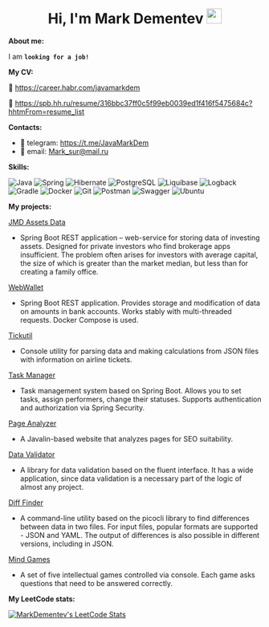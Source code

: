 <div id="header" align="center">
  <h1>
    Hi, I'm Mark Dementev
    <img src="https://media.giphy.com/media/hvRJCLFzcasrR4ia7z/giphy.gif" width="30px"/>
  </h1>
</div>

<b>About me:</b>

I am **```looking for a job!```**

<b>My CV:</b>

📄 https://career.habr.com/javamarkdem

📄 https://spb.hh.ru/resume/316bbc37ff0c5f99eb0039ed1f416f5475684c?hhtmFrom=resume_list

<b>Contacts:</b>

- 📱 telegram: https://t.me/JavaMarkDem
- 📧 email: Mark_sur@mail.ru

<b>Skills:</b>

![Java](https://img.shields.io/badge/java-%23ED8B00.svg?style=for-the-badge&logo=java&logoColor=white)
![Spring](https://img.shields.io/badge/spring-%236DB33F.svg?style=for-the-badge&logo=spring&logoColor=white)
![Hibernate](https://img.shields.io/badge/hibernate-%238D6748?style=for-the-badge&logo=hibernate&logoColor=white)
![PostgreSQL](https://img.shields.io/badge/postgreSQL-%23316192.svg?style=for-the-badge&logo=postgresql&logoColor=white)
![Liquibase](https://img.shields.io/badge/liquibase-2962FF.svg?style=for-the-badge&logo=liquibase&logoColor=white)
![Logback](https://img.shields.io/badge/logback-%23ED8B00.svg?style=for-the-badge&logo=logback&logoColor=white)
![Gradle](https://img.shields.io/badge/Gradle-02303A.svg?style=for-the-badge&logo=Gradle&logoColor=white)
![Docker](https://img.shields.io/badge/docker-2496ED.svg?style=for-the-badge&logo=docker&logoColor=white)
![Git](https://img.shields.io/badge/git-%23F05033.svg?style=for-the-badge&logo=git&logoColor=white)
![Postman](https://img.shields.io/badge/Postman-FF6C37?style=for-the-badge&logo=postman&logoColor=white)
![Swagger](https://img.shields.io/badge/-Swagger-%23Clojure?style=for-the-badge&logo=swagger&logoColor=white)
![Ubuntu](https://img.shields.io/badge/Ubuntu-E95420?style=for-the-badge&logo=ubuntu&logoColor=white)

<b>My projects:</b>

[JMD Assets Data](https://github.com/MarkDementev/JMD_Assets_Data)
- Spring Boot REST application – web-service for storing data of investing assets. Designed for private investors who find brokerage apps insufficient. The problem often arises for investors with average capital, the size of which is greater than the market median, but less than for creating a family office.

[WebWallet](https://github.com/MarkDementev/WebWallet)
- Spring Boot REST application. Provides storage and modification of data on amounts in bank accounts. Works stably with multi-threaded requests. Docker Compose is used.

[Tickutil](https://github.com/MarkDementev/Tickutil)
- Console utility for parsing data and making calculations from JSON files with information on airline tickets.

[Task Manager](https://github.com/MarkDementev/Task-Manager)
- Task management system based on Spring Boot. Allows you to set tasks, assign performers, change their statuses. Supports authentication and authorization via Spring Security.

[Page Analyzer](https://github.com/MarkDementev/Page-analyzer)
- A Javalin-based website that analyzes pages for SEO suitability.
 
[Data Validator](https://github.com/MarkDementev/Data-validator)
- A library for data validation based on the fluent interface. It has a wide application, since data validation is a necessary part of the logic of almost any project.

[Diff Finder](https://github.com/MarkDementev/Diff-finder)
- A command-line utility based on the picocli library to find differences between data in two files. For input files, popular formats are supported - JSON and YAML. The output of differences is also possible in different versions, including in JSON.

[Mind Games](https://github.com/MarkDementev/Mind-games)
- A set of five intellectual games controlled via console. Each game asks questions that need to be answered correctly.

<b>My LeetCode stats:</b>

[![MarkDementev's LeetCode Stats](https://leetcode-stats.vercel.app/api?username=MarkDementev&theme=Dark)](https://github.com/JeremyTsaii/leetcode-stats)
